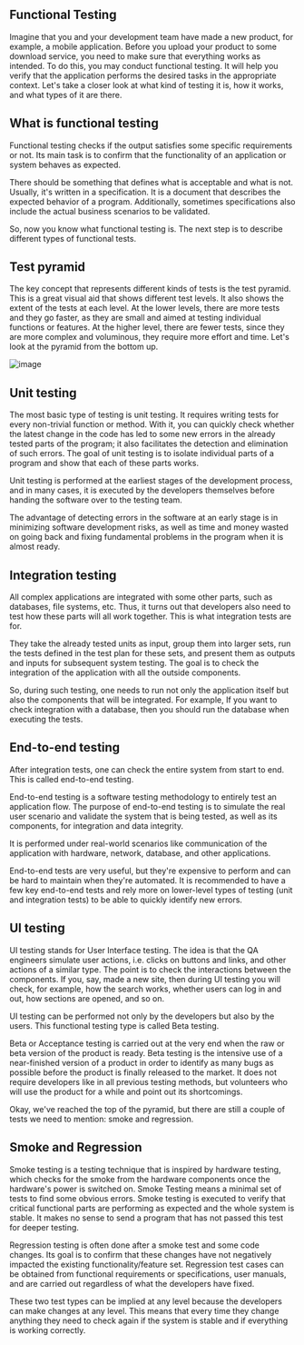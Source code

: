 ## Functional Testing
Imagine that you and your development team have made a new product, for example, a mobile application. Before you upload your product to some download service, you need to make sure that everything works as intended. To do this, you may conduct functional testing. It will help you verify that the application performs the desired tasks in the appropriate context. Let's take a closer look at what kind of testing it is, how it works, and what types of it are there.

## What is functional testing

Functional testing checks if the output satisfies some specific requirements or not. Its main task is to confirm that the functionality of an application or system behaves as expected.

There should be something that defines what is acceptable and what is not. Usually, it's written in a specification. It is a document that describes the expected behavior of a program. Additionally, sometimes specifications also include the actual business scenarios to be validated.

So, now you know what functional testing is. The next step is to describe different types of functional tests.

## Test pyramid

The key concept that represents different kinds of tests is the test pyramid. This is a great visual aid that shows different test levels. It also shows the extent of the tests at each level. At the lower levels, there are more tests and they go faster, as they are small and aimed at testing individual functions or features. At the higher level, there are fewer tests, since they are more complex and voluminous, they require more effort and time. Let's look at the pyramid from the bottom up.

![image](https://user-images.githubusercontent.com/92832451/187905778-2b4022f6-b439-4761-92df-2597271e6187.png)


## Unit testing

The most basic type of testing is unit testing. It requires writing tests for every non-trivial function or method. With it, you can quickly check whether the latest change in the code has led to some new errors in the already tested parts of the program; it also facilitates the detection and elimination of such errors. The goal of unit testing is to isolate individual parts of a program and show that each of these parts works.

Unit testing is performed at the earliest stages of the development process, and in many cases, it is executed by the developers themselves before handing the software over to the testing team.

The advantage of detecting errors in the software at an early stage is in minimizing software development risks, as well as time and money wasted on going back and fixing fundamental problems in the program when it is almost ready.

## Integration testing

All complex applications are integrated with some other parts, such as databases, file systems, etc. Thus, it turns out that developers also need to test how these parts will all work together. This is what integration tests are for.

They take the already tested units as input, group them into larger sets, run the tests defined in the test plan for these sets, and present them as outputs and inputs for subsequent system testing. The goal is to check the integration of the application with all the outside components.

So, during such testing, one needs to run not only the application itself but also the components that will be integrated. For example, If you want to check integration with a database, then you should run the database when executing the tests.

## End-to-end testing

After integration tests, one can check the entire system from start to end. This is called end-to-end testing.

End-to-end testing is a software testing methodology to entirely test an application flow. The purpose of end-to-end testing is to simulate the real user scenario and validate the system that is being tested, as well as its components, for integration and data integrity.

It is performed under real-world scenarios like communication of the application with hardware, network, database, and other applications.

End-to-end tests are very useful, but they're expensive to perform and can be hard to maintain when they're automated. It is recommended to have a few key end-to-end tests and rely more on lower-level types of testing (unit and integration tests) to be able to quickly identify new errors.

## UI testing

UI testing stands for User Interface testing. The idea is that the QA engineers simulate user actions, i.e. clicks on buttons and links, and other actions of a similar type. The point is to check the interactions between the components. If you, say, made a new site, then during UI testing you will check, for example, how the search works, whether users can log in and out, how sections are opened, and so on.

UI testing can be performed not only by the developers but also by the users. This functional testing type is called Beta testing.

Beta or Acceptance testing is carried out at the very end when the raw or beta version of the product is ready. Beta testing is the intensive use of a near-finished version of a product in order to identify as many bugs as possible before the product is finally released to the market. It does not require developers like in all previous testing methods, but volunteers who will use the product for a while and point out its shortcomings.

Okay, we've reached the top of the pyramid, but there are still a couple of tests we need to mention: smoke and regression.

## Smoke and Regression

Smoke testing is a testing technique that is inspired by hardware testing, which checks for the smoke from the hardware components once the hardware's power is switched on. Smoke Testing means a minimal set of tests to find some obvious errors. Smoke testing is executed to verify that critical functional parts are performing as expected and the whole system is stable. It makes no sense to send a program that has not passed this test for deeper testing.

Regression testing is often done after a smoke test and some code changes. Its goal is to confirm that these changes have not negatively impacted the existing functionality/feature set. Regression test cases can be obtained from functional requirements or specifications, user manuals, and are carried out regardless of what the developers have fixed.

These two test types can be implied at any level because the developers can make changes at any level. This means that every time they change anything they need to check again if the system is stable and if everything is working correctly.
